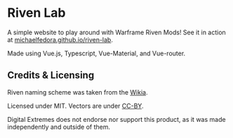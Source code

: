 # Riven Lab

A simple website to play around with Warframe Riven Mods! See it in action at [michaelfedora.github.io/riven-lab](https://michaelfedora.github.io/riven-lab).

Made using Vue.js, Typescript, Vue-Material, and Vue-router.

## Credits & Licensing

Riven naming scheme was taken from the [Wikia](warframe.wikia.com).

Licensed under MIT. Vectors are under [CC-BY](http://creativecommons.org/licenses/by/4.0/).

Digital Extremes does not endorse nor support this product, as it was made independently and outside of them.
